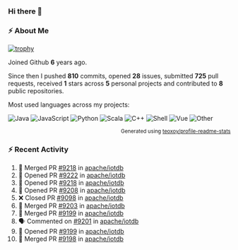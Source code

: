 ### Hi there 👋

### :zap: About Me

[![trophy](https://github-profile-trophy.vercel.app/?username=HTHou&theme=onedark)](https://github.com/ryo-ma/github-profile-trophy)
   
Joined Github **6** years ago.

Since then I pushed **810** commits, opened **28** issues, submitted **725** pull requests, received **1** stars across **5** personal projects and contributed to **8** public repositories.

Most used languages across my projects:

![Java](https://img.shields.io/static/v1?style=flat-square&label=%E2%A0%80&color=555&labelColor=%23b07219&message=Java%EF%B8%B194.4%25)
![JavaScript](https://img.shields.io/static/v1?style=flat-square&label=%E2%A0%80&color=555&labelColor=%23f1e05a&message=JavaScript%EF%B8%B11.4%25)
![Python](https://img.shields.io/static/v1?style=flat-square&label=%E2%A0%80&color=555&labelColor=%233572A5&message=Python%EF%B8%B10.7%25)
![Scala](https://img.shields.io/static/v1?style=flat-square&label=%E2%A0%80&color=555&labelColor=%23c22d40&message=Scala%EF%B8%B10.6%25)
![C++](https://img.shields.io/static/v1?style=flat-square&label=%E2%A0%80&color=555&labelColor=%23f34b7d&message=C%2B%2B%EF%B8%B10.6%25)
![Shell](https://img.shields.io/static/v1?style=flat-square&label=%E2%A0%80&color=555&labelColor=%2389e051&message=Shell%EF%B8%B10.4%25)
![Vue](https://img.shields.io/static/v1?style=flat-square&label=%E2%A0%80&color=555&labelColor=%2341b883&message=Vue%EF%B8%B10.3%25)
![Other](https://img.shields.io/static/v1?style=flat-square&label=%E2%A0%80&color=555&labelColor=%23ededed&message=Other%EF%B8%B11.2%25)

<p align="right"><sub>Generated using <a href="https://github.com/marketplace/actions/profile-readme-stats">teoxoy/profile-readme-stats</a></sub></p>


<!--![](https://github.com/HTHou/HTHou/blob/output/github-contribution-grid-snake.svg)-->

<!--![Haonan Hou's github stats](https://github-readme-stats.vercel.app/api?username=HTHou&count_private=true&show_icons=true&theme=onedark)-->

<!--![Haonan Hou's wakatime stats](https://github-readme-stats.vercel.app/api/wakatime?username=HTHou&layout=compact&theme=onedark)-->

<!--![Top Langs](https://github-readme-stats.vercel.app/api/top-langs/?username=HTHou&theme=onedark&layout=compact)-->

### :zap: Recent Activity
<!--START_SECTION:activity-->
1. 🎉 Merged PR [#9218](https://github.com/apache/iotdb/pull/9218) in [apache/iotdb](https://github.com/apache/iotdb)
2. 💪 Opened PR [#9222](https://github.com/apache/iotdb/pull/9222) in [apache/iotdb](https://github.com/apache/iotdb)
3. 💪 Opened PR [#9218](https://github.com/apache/iotdb/pull/9218) in [apache/iotdb](https://github.com/apache/iotdb)
4. 💪 Opened PR [#9208](https://github.com/apache/iotdb/pull/9208) in [apache/iotdb](https://github.com/apache/iotdb)
5. ❌ Closed PR [#9098](https://github.com/apache/iotdb/pull/9098) in [apache/iotdb](https://github.com/apache/iotdb)
6. 🎉 Merged PR [#9203](https://github.com/apache/iotdb/pull/9203) in [apache/iotdb](https://github.com/apache/iotdb)
7. 🎉 Merged PR [#9199](https://github.com/apache/iotdb/pull/9199) in [apache/iotdb](https://github.com/apache/iotdb)
8. 🗣 Commented on [#9201](https://github.com/apache/iotdb/issues/9201) in [apache/iotdb](https://github.com/apache/iotdb)
9. 💪 Opened PR [#9199](https://github.com/apache/iotdb/pull/9199) in [apache/iotdb](https://github.com/apache/iotdb)
10. 🎉 Merged PR [#9198](https://github.com/apache/iotdb/pull/9198) in [apache/iotdb](https://github.com/apache/iotdb)
<!--END_SECTION:activity-->

<!--
**HTHou/HTHou** is a ✨ _special_ ✨ repository because its `README.md` (this file) appears on your GitHub profile.

Here are some ideas to get you started:

- 🔭 I’m currently working on ...
- 🌱 I’m currently learning ...
- 👯 I’m looking to collaborate on ...
- 🤔 I’m looking for help with ...
- 💬 Ask me about ...
- 📫 How to reach me: ...
- 😄 Pronouns: ...
- ⚡ Fun fact: ...
-->
